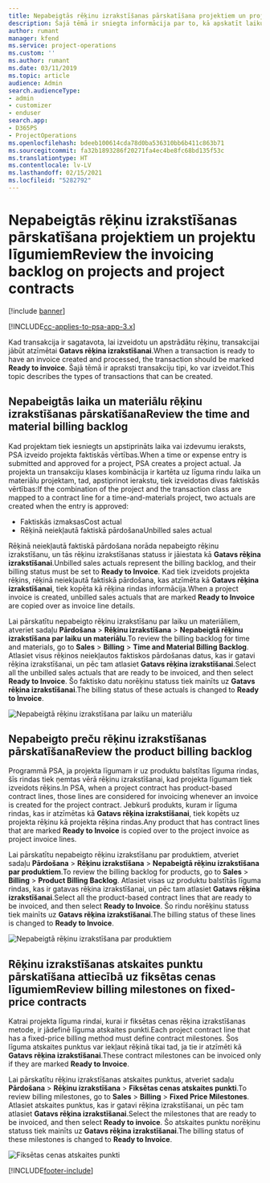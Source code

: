 ```yaml
---
title: Nepabeigtās rēķinu izrakstīšanas pārskatīšana projektiem un projektu līgumiem
description: Šajā tēmā ir sniegta informācija par to, kā apskatīt laiku, izdevumus un produktu rezerves, un kā tās atzīmēt kā gatavus rēķina izrakstīšanai.
author: rumant
manager: kfend
ms.service: project-operations
ms.custom: ''
ms.author: rumant
ms.date: 03/11/2019
ms.topic: article
audience: Admin
search.audienceType:
- admin
- customizer
- enduser
search.app:
- D365PS
- ProjectOperations
ms.openlocfilehash: bdeeb100614cda78d0ba536310bb6b411c863b71
ms.sourcegitcommit: fa32b1893286f20271fa4ec4be8fc68bd135f53c
ms.translationtype: HT
ms.contentlocale: lv-LV
ms.lasthandoff: 02/15/2021
ms.locfileid: "5282792"
---
```

# <a name="review-the-invoicing-backlog-on-projects-and-project-contracts"></a><span data-ttu-id="281c0-103">Nepabeigtās rēķinu izrakstīšanas pārskatīšana projektiem un projektu līgumiem</span><span class="sxs-lookup"><span data-stu-id="281c0-103">Review the invoicing backlog on projects and project contracts</span></span>

[!include [banner](../includes/psa-now-project-operations.md)]

[!INCLUDE[cc-applies-to-psa-app-3.x](../includes/cc-applies-to-psa-app-3x.md)]

<span data-ttu-id="281c0-104">Kad transakcija ir sagatavota, lai izveidotu un apstrādātu rēķinu, transakcijai jābūt atzīmētai **Gatavs rēķina izrakstīšanai**.</span><span class="sxs-lookup"><span data-stu-id="281c0-104">When a transaction is ready to have an invoice created and processed, the transaction should be marked **Ready to invoice**.</span></span> <span data-ttu-id="281c0-105">Šajā tēmā ir apraksti transakciju tipi, ko var izveidot.</span><span class="sxs-lookup"><span data-stu-id="281c0-105">This topic describes the types of transactions that can be created.</span></span>

## <a name="review-the-time-and-material-billing-backlog"></a><span data-ttu-id="281c0-106">Nepabeigtās laika un materiālu rēķinu izrakstīšanas pārskatīšana</span><span class="sxs-lookup"><span data-stu-id="281c0-106">Review the time and material billing backlog</span></span>

<span data-ttu-id="281c0-107">Kad projektam tiek iesniegts un apstiprināts laika vai izdevumu ieraksts, PSA izveido projekta faktiskās vērtības.</span><span class="sxs-lookup"><span data-stu-id="281c0-107">When a time or expense entry is submitted and approved for a project, PSA creates a project actual.</span></span> <span data-ttu-id="281c0-108">Ja projekta un transakciju klases kombinācija ir kartēta uz līguma rindu laika un materiālu projektam, tad, apstiprinot ierakstu, tiek izveidotas divas faktiskās vērtības:</span><span class="sxs-lookup"><span data-stu-id="281c0-108">If the combination of the project and the transaction class are mapped to a contract line for a time-and-materials project, two actuals are created when the entry is approved:</span></span>

- <span data-ttu-id="281c0-109">Faktiskās izmaksas</span><span class="sxs-lookup"><span data-stu-id="281c0-109">Cost actual</span></span> 
- <span data-ttu-id="281c0-110">Rēķinā neiekļautā faktiskā pārdošana</span><span class="sxs-lookup"><span data-stu-id="281c0-110">Unbilled sales actual</span></span>

<span data-ttu-id="281c0-111">Rēķinā neiekļautā faktiskā pārdošana norāda nepabeigto rēķinu izrakstīšanu, un tās rēķinu izrakstīšanas statuss ir jāiestata kā **Gatavs rēķina izrakstīšanai**.</span><span class="sxs-lookup"><span data-stu-id="281c0-111">Unbilled sales actuals represent the billing backlog, and their billing status must be set to **Ready to Invoice**.</span></span> <span data-ttu-id="281c0-112">Kad tiek izveidots projekta rēķins, rēķinā neiekļautā faktiskā pārdošana, kas atzīmēta kā **Gatavs rēķina izrakstīšanai**, tiek kopēta kā rēķina rindas informācija.</span><span class="sxs-lookup"><span data-stu-id="281c0-112">When a project invoice is created, unbilled sales actuals that are marked **Ready to Invoice** are copied over as invoice line details.</span></span>

<span data-ttu-id="281c0-113">Lai pārskatītu nepabeigto rēķinu izrakstīšanu par laiku un materiāliem, atveriet sadaļu **Pārdošana** \> **Rēķinu izrakstīšana** \> **Nepabeigtā rēķinu izrakstīšana par laiku un materiālu**.</span><span class="sxs-lookup"><span data-stu-id="281c0-113">To review the billing backlog for time and materials, go to **Sales** \> **Billing** \> **Time and Material Billing Backlog**.</span></span> <span data-ttu-id="281c0-114">Atlasiet visus rēķinos neiekļautos faktiskos pārdošanas datus, kas ir gatavi rēķina izrakstīšanai, un pēc tam atlasiet **Gatavs rēķina izrakstīšanai**.</span><span class="sxs-lookup"><span data-stu-id="281c0-114">Select all the unbilled sales actuals that are ready to be invoiced, and then select **Ready to Invoice**.</span></span> <span data-ttu-id="281c0-115">Šo faktisko datu norēķinu statuss tiek mainīts uz **Gatavs rēķina izrakstīšanai**.</span><span class="sxs-lookup"><span data-stu-id="281c0-115">The billing status of these actuals is changed to **Ready to Invoice**.</span></span>

![Nepabeigtā rēķinu izrakstīšana par laiku un materiālu](media/TMBacklog.png)

## <a name="review-the-product-billing-backlog"></a><span data-ttu-id="281c0-117">Nepabeigto preču rēķinu izrakstīšanas pārskatīšana</span><span class="sxs-lookup"><span data-stu-id="281c0-117">Review the product billing backlog</span></span>

<span data-ttu-id="281c0-118">Programmā PSA, ja projekta līgumam ir uz produktu balstītas līguma rindas, šīs rindas tiek ņemtas vērā rēķinu izrakstīšanai, kad projekta līgumam tiek izveidots rēķins.</span><span class="sxs-lookup"><span data-stu-id="281c0-118">In PSA, when a project contract has product-based contract lines, those lines are considered for invoicing whenever an invoice is created for the project contract.</span></span> <span data-ttu-id="281c0-119">Jebkurš produkts, kuram ir līguma rindas, kas ir atzīmētas kā **Gatavs rēķina izrakstīšanai**, tiek kopēts uz projekta rēķinu kā projekta rēķina rindas.</span><span class="sxs-lookup"><span data-stu-id="281c0-119">Any product that has contract lines that are marked **Ready to Invoice** is copied over to the project invoice as project invoice lines.</span></span>

<span data-ttu-id="281c0-120">Lai pārskatītu nepabeigto rēķinu izrakstīšanu par produktiem, atveriet sadaļu **Pārdošana** \> **Rēķinu izrakstīšana** \> **Nepabeigtā rēķinu izrakstīšana par produktiem**.</span><span class="sxs-lookup"><span data-stu-id="281c0-120">To review the billing backlog for products, go to **Sales** \> **Billing** \> **Product Billing Backlog**.</span></span> <span data-ttu-id="281c0-121">Atlasiet visas uz produktu balstītās līguma rindas, kas ir gatavas rēķina izrakstīšanai, un pēc tam atlasiet **Gatavs rēķina izrakstīšanai**.</span><span class="sxs-lookup"><span data-stu-id="281c0-121">Select all the product-based contract lines that are ready to be invoiced, and then select **Ready to Invoice**.</span></span> <span data-ttu-id="281c0-122">Šo rindu norēķinu statuss tiek mainīts uz **Gatavs rēķina izrakstīšanai**.</span><span class="sxs-lookup"><span data-stu-id="281c0-122">The billing status of these lines is changed to **Ready to Invoice**.</span></span>

![Nepabeigtā rēķinu izrakstīšana par produktiem](media/ProductBacklog.png)

## <a name="review-billing-milestones-on-fixed-price-contracts"></a><span data-ttu-id="281c0-124">Rēķinu izrakstīšanas atskaites punktu pārskatīšana attiecībā uz fiksētas cenas līgumiem</span><span class="sxs-lookup"><span data-stu-id="281c0-124">Review billing milestones on fixed-price contracts</span></span>

<span data-ttu-id="281c0-125">Katrai projekta līguma rindai, kurai ir fiksētas cenas rēķina izrakstīšanas metode, ir jādefinē līguma atskaites punkti.</span><span class="sxs-lookup"><span data-stu-id="281c0-125">Each project contract line that has a fixed-price billing method must define contract milestones.</span></span> <span data-ttu-id="281c0-126">Šos līguma atskaites punktus var iekļaut rēķinā tikai tad, ja tie ir atzīmēti kā **Gatavs rēķina izrakstīšanai**.</span><span class="sxs-lookup"><span data-stu-id="281c0-126">These contract milestones can be invoiced only if they are marked **Ready to Invoice**.</span></span> 

<span data-ttu-id="281c0-127">Lai pārskatītu rēķinu izrakstīšanas atskaites punktus, atveriet sadaļu **Pārdošana** \> **Rēķinu izrakstīšana** \> **Fiksētas cenas atskaites punkti**.</span><span class="sxs-lookup"><span data-stu-id="281c0-127">To review billing milestones, go to **Sales** \> **Billing** \> **Fixed Price Milestones**.</span></span> <span data-ttu-id="281c0-128">Atlasiet atskaites punktus, kas ir gatavi rēķina izrakstīšanai, un pēc tam atlasiet **Gatavs rēķina izrakstīšanai**.</span><span class="sxs-lookup"><span data-stu-id="281c0-128">Select the milestones that are ready to be invoiced, and then select **Ready to invoice**.</span></span> <span data-ttu-id="281c0-129">Šo atskaites punktu norēķinu statuss tiek mainīts uz **Gatavs rēķina izrakstīšanai**.</span><span class="sxs-lookup"><span data-stu-id="281c0-129">The billing status of these milestones is changed to **Ready to Invoice**.</span></span>

![Fiksētas cenas atskaites punkti](media/FPBacklog.png)


[!INCLUDE[footer-include](../includes/footer-banner.md)]